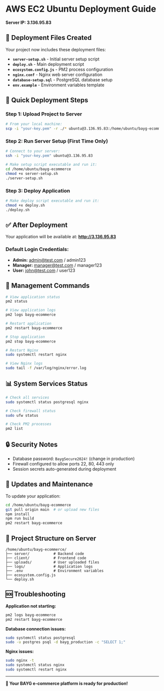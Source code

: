 # AWS EC2 Ubuntu Deployment Guide
**Server IP: 3.136.95.83**

## 📁 Deployment Files Created

Your project now includes these deployment files:

- **`server-setup.sh`** - Initial server setup script
- **`deploy.sh`** - Main deployment script  
- **`ecosystem.config.js`** - PM2 process configuration
- **`nginx.conf`** - Nginx web server configuration
- **`database-setup.sql`** - PostgreSQL database setup
- **`env.example`** - Environment variables template

## 🚀 Quick Deployment Steps

### Step 1: Upload Project to Server
```bash
# From your local machine:
scp -i "your-key.pem" -r ./* ubuntu@3.136.95.83:/home/ubuntu/bayg-ecommerce/
```

### Step 2: Run Server Setup (First Time Only)
```bash
# Connect to your server:
ssh -i "your-key.pem" ubuntu@3.136.95.83

# Make setup script executable and run it:
cd /home/ubuntu/bayg-ecommerce
chmod +x server-setup.sh
./server-setup.sh
```

### Step 3: Deploy Application
```bash
# Make deploy script executable and run it:
chmod +x deploy.sh
./deploy.sh
```

## ✅ After Deployment

Your application will be available at: **http://3.136.95.83**

### Default Login Credentials:
- **Admin:** admin@test.com / admin123
- **Manager:** manager@test.com / manager123  
- **User:** john@test.com / user123

## 🔧 Management Commands

```bash
# View application status
pm2 status

# View application logs
pm2 logs bayg-ecommerce

# Restart application
pm2 restart bayg-ecommerce

# Stop application
pm2 stop bayg-ecommerce

# Restart Nginx
sudo systemctl restart nginx

# View Nginx logs
sudo tail -f /var/log/nginx/error.log
```

## 📊 System Services Status

```bash
# Check all services
sudo systemctl status postgresql nginx

# Check firewall status
sudo ufw status

# Check PM2 processes
pm2 list
```

## 🔒 Security Notes

- Database password: `BaygSecure2024!` (change in production)
- Firewall configured to allow ports 22, 80, 443 only
- Session secrets auto-generated during deployment

## 🔄 Updates and Maintenance

To update your application:
```bash
cd /home/ubuntu/bayg-ecommerce
git pull origin main  # or upload new files
npm install
npm run build
pm2 restart bayg-ecommerce
```

## 📁 Project Structure on Server

```
/home/ubuntu/bayg-ecommerce/
├── server/           # Backend code
├── client/           # Frontend code  
├── uploads/          # User uploaded files
├── logs/             # Application logs
├── .env              # Environment variables
├── ecosystem.config.js
└── deploy.sh
```

## 🆘 Troubleshooting

**Application not starting:**
```bash
pm2 logs bayg-ecommerce
pm2 restart bayg-ecommerce
```

**Database connection issues:**
```bash
sudo systemctl status postgresql
sudo -u postgres psql -d bayg_production -c "SELECT 1;"
```

**Nginx issues:**
```bash
sudo nginx -t
sudo systemctl status nginx
sudo systemctl restart nginx
```

---

**🎉 Your BAYG e-commerce platform is ready for production!**